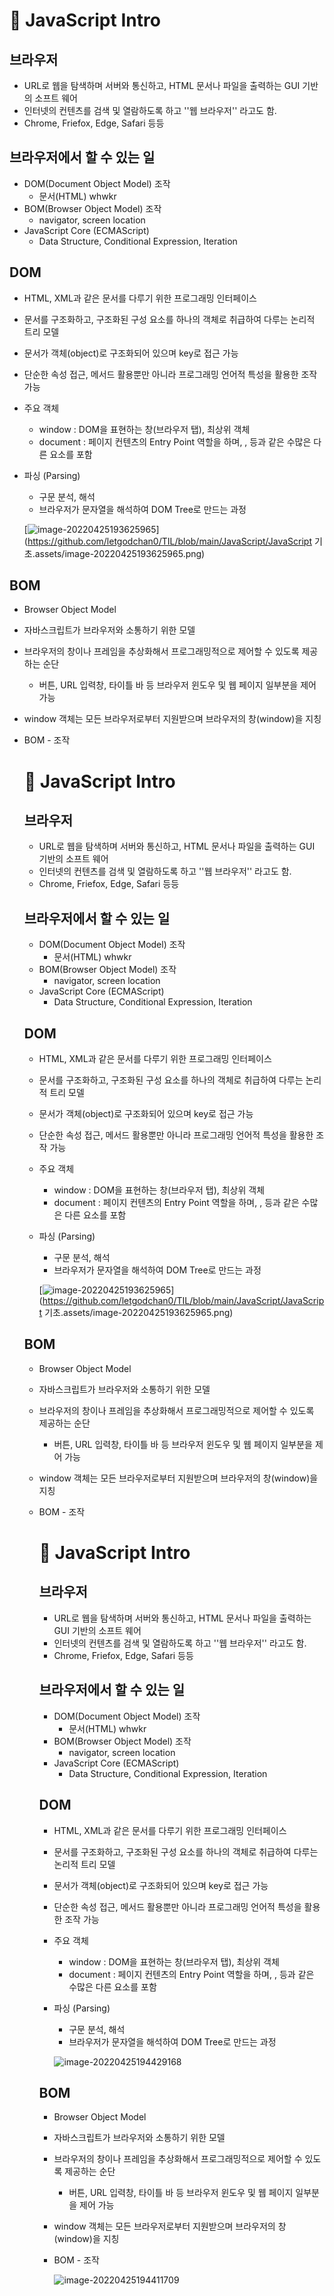 # 📒 JavaScript Intro



## 브라우저

- URL로 웹을 탐색하며 서버와 통신하고, HTML 문서나 파일을 출력하는 GUI 기반의 소프트 웨어
- 인터넷의 컨텐츠를 검색 및 열람하도록 하고 ''웹 브라우저'' 라고도 함.
- Chrome, Friefox, Edge, Safari 등등

## 브라우저에서 할 수 있는 일

- DOM(Document Object Model) 조작
  - 문서(HTML) whwkr
- BOM(Browser Object Model) 조작
  - navigator, screen location
- JavaScript Core (ECMAScript)
  - Data Structure, Conditional Expression, Iteration

## DOM

- HTML, XML과 같은 문서를 다루기 위한 프로그래밍 인터페이스

- 문서를 구조화하고, 구조화된 구성 요소를 하나의 객체로 취급하여 다루는 논리적 트리 모델

- 문서가 객체(object)로 구조화되어 있으며 key로 접근 가능

- 단순한 속성 접근, 메서드 활용뿐만 아니라 프로그래밍 언어적 특성을 활용한 조작 가능

- 주요 객체

  - window : DOM을 표현하는 창(브라우저 탭), 최상위 객체
  - document : 페이지 컨텐츠의 Entry Point 역할을 하며, , 등과 같은 수많은 다른 요소를 포함

- 파싱 (Parsing)

  - 구문 분석, 해석
  - 브라우저가 문자열을 해석하여 DOM Tree로 만드는 과정

  [![image-20220425193625965](JavaScript%20%EA%B8%B0%EC%B4%88.assets/image-20220425193625965-16508832598431.png)](https://github.com/letgodchan0/TIL/blob/main/JavaScript/JavaScript 기초.assets/image-20220425193625965.png)

## BOM

- Browser Object Model

- 자바스크립트가 브라우저와 소통하기 위한 모델

- 브라우저의 창이나 프레임을 추상화해서 프로그래밍적으로 제어할 수 있도록 제공하는 순단

  - 버튼, URL 입력창, 타이틀 바 등 브라우저 윈도우 및 웹 페이지 일부분을 제어 가능

- window 객체는 모든 브라우저로부터 지원받으며 브라우저의 창(window)을 지칭

- BOM - 조작

  # 📒 JavaScript Intro

  

  ## 브라우저

  - URL로 웹을 탐색하며 서버와 통신하고, HTML 문서나 파일을 출력하는 GUI 기반의 소프트 웨어
  - 인터넷의 컨텐츠를 검색 및 열람하도록 하고 ''웹 브라우저'' 라고도 함.
  - Chrome, Friefox, Edge, Safari 등등

  ## 브라우저에서 할 수 있는 일

  - DOM(Document Object Model) 조작
    - 문서(HTML) whwkr
  - BOM(Browser Object Model) 조작
    - navigator, screen location
  - JavaScript Core (ECMAScript)
    - Data Structure, Conditional Expression, Iteration

  ## DOM

  - HTML, XML과 같은 문서를 다루기 위한 프로그래밍 인터페이스

  - 문서를 구조화하고, 구조화된 구성 요소를 하나의 객체로 취급하여 다루는 논리적 트리 모델

  - 문서가 객체(object)로 구조화되어 있으며 key로 접근 가능

  - 단순한 속성 접근, 메서드 활용뿐만 아니라 프로그래밍 언어적 특성을 활용한 조작 가능

  - 주요 객체

    - window : DOM을 표현하는 창(브라우저 탭), 최상위 객체
    - document : 페이지 컨텐츠의 Entry Point 역할을 하며, , 등과 같은 수많은 다른 요소를 포함

  - 파싱 (Parsing)

    - 구문 분석, 해석
    - 브라우저가 문자열을 해석하여 DOM Tree로 만드는 과정

    [![image-20220425193625965](JavaScript%20%EA%B8%B0%EC%B4%88.assets/image-20220425193625965-16508834071861.png)](https://github.com/letgodchan0/TIL/blob/main/JavaScript/JavaScript 기초.assets/image-20220425193625965.png)

  ## BOM

  - Browser Object Model

  - 자바스크립트가 브라우저와 소통하기 위한 모델

  - 브라우저의 창이나 프레임을 추상화해서 프로그래밍적으로 제어할 수 있도록 제공하는 순단

    - 버튼, URL 입력창, 타이틀 바 등 브라우저 윈도우 및 웹 페이지 일부분을 제어 가능

  - window 객체는 모든 브라우저로부터 지원받으며 브라우저의 창(window)을 지칭

  - BOM - 조작

    # 📒 JavaScript Intro

    

    ## 브라우저

    - URL로 웹을 탐색하며 서버와 통신하고, HTML 문서나 파일을 출력하는 GUI 기반의 소프트 웨어
    - 인터넷의 컨텐츠를 검색 및 열람하도록 하고 ''웹 브라우저'' 라고도 함.
    - Chrome, Friefox, Edge, Safari 등등

    ## 브라우저에서 할 수 있는 일

    - DOM(Document Object Model) 조작
      - 문서(HTML) whwkr
    - BOM(Browser Object Model) 조작
      - navigator, screen location
    - JavaScript Core (ECMAScript)
      - Data Structure, Conditional Expression, Iteration

    ## DOM

    - HTML, XML과 같은 문서를 다루기 위한 프로그래밍 인터페이스

    - 문서를 구조화하고, 구조화된 구성 요소를 하나의 객체로 취급하여 다루는 논리적 트리 모델

    - 문서가 객체(object)로 구조화되어 있으며 key로 접근 가능

    - 단순한 속성 접근, 메서드 활용뿐만 아니라 프로그래밍 언어적 특성을 활용한 조작 가능

    - 주요 객체

      - window : DOM을 표현하는 창(브라우저 탭), 최상위 객체
      - document : 페이지 컨텐츠의 Entry Point 역할을 하며, , 등과 같은 수많은 다른 요소를 포함

    - 파싱 (Parsing)

      - 구문 분석, 해석
      - 브라우저가 문자열을 해석하여 DOM Tree로 만드는 과정

      ![image-20220425194429168](JavaScript%20%EA%B8%B0%EC%B4%88.assets/image-20220425194429168.png)

    ## BOM

    - Browser Object Model

    - 자바스크립트가 브라우저와 소통하기 위한 모델

    - 브라우저의 창이나 프레임을 추상화해서 프로그래밍적으로 제어할 수 있도록 제공하는 순단

      - 버튼, URL 입력창, 타이틀 바 등 브라우저 윈도우 및 웹 페이지 일부분을 제어 가능

    - window 객체는 모든 브라우저로부터 지원받으며 브라우저의 창(window)을 지칭

    - BOM - 조작

      ![image-20220425194411709](JavaScript%20%EA%B8%B0%EC%B4%88.assets/image-20220425194411709.png)

  <details class="details-reset details-overlay details-overlay-dark" id="jumpto-line-details-dialog" style="box-sizing: border-box; display: block;"><summary data-hotkey="l" aria-label="Jump to line" role="button" style="box-sizing: border-box; display: list-item; cursor: pointer; list-style: none; transition: color 80ms cubic-bezier(0.33, 1, 0.68, 1) 0s, background-color, box-shadow, border-color;"></summary></details>

  
  					
  				
  				
  						
  				
  			

